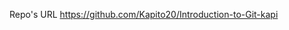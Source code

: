 Repo's URL
[https://github.com/Kapito20/Introduction-to-Git-kapi
](https://github.com/Kapito20/Introduction-to-Git-kapi.git)
